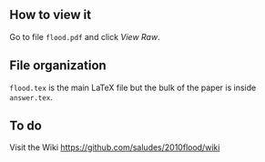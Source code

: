 ## How to view it

Go to file `flood.pdf` and click _View Raw_.

## File organization

`flood.tex` is the main LaTeX file but the bulk of the paper is inside `answer.tex`.



## To do

Visit the Wiki https://github.com/saludes/2010flood/wiki